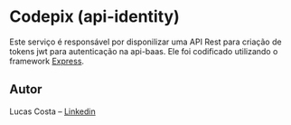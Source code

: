 # Codepix (api-identity)

Este serviço é responsável por disponilizar uma API Rest para criação de tokens
jwt para autenticação na api-baas. Ele foi codificado utilizando o framework
[Express](https://expressjs.com/pt-br/).

## Autor
Lucas Costa – [Linkedin](https://www.linkedin.com/in/lucashcruzcosta/)